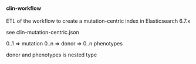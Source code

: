 #### clin-workflow

ETL of the workflow to create a mutation-centric index in Elasticsearch 6.7.x

see clin-mutation-centric.json


0..1 => mutation 0..n => donor => 0..n phenotypes

donor and phenotypes is nested type

